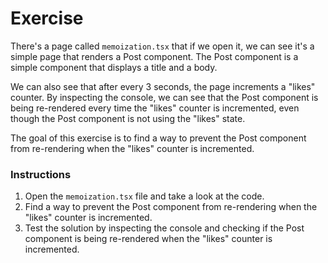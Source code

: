 # Exercise

There's a page called `memoization.tsx` that if we open it, we can see it's a simple page that renders a Post component. The Post component is a simple component that displays a title and a body.

We can also see that after every 3 seconds, the page increments a "likes" counter. By inspecting the console, we can see that the Post component is being re-rendered every time the "likes" counter is incremented, even though the Post component is not using the "likes" state.

The goal of this exercise is to find a way to prevent the Post component from re-rendering when the "likes" counter is incremented.

### Instructions

1. Open the `memoization.tsx` file and take a look at the code.
2. Find a way to prevent the Post component from re-rendering when the "likes" counter is incremented.
3. Test the solution by inspecting the console and checking if the Post component is being re-rendered when the "likes" counter is incremented.